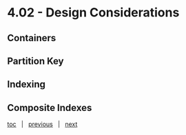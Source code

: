# 4.02 - Design Considerations



## Containers




## Partition Key




## Indexing




## Composite Indexes





[toc](0_table_of_contents.md) &nbsp; |  &nbsp; [previous](4_01_design_process.md) &nbsp; | &nbsp; [next](4_03_relational_to_cosmos_example.md) &nbsp;
